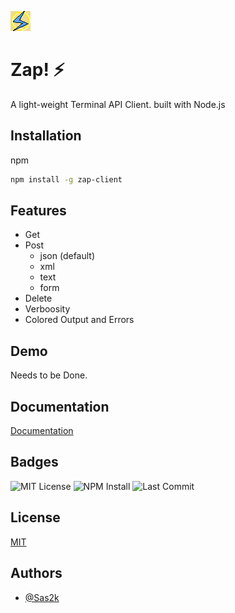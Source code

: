 
![Logo](https://github.com/Sas2k/Zap/blob/main/docs/static/img/ZAP!-logo.png)


# Zap! ⚡
A light-weight Terminal API Client. built with Node.js

## Installation

npm
```bash
npm install -g zap-client
```

## Features

- Get
- Post
    - json (default)
    - xml
    - text
    - form
- Delete
- Verboosity
- Colored Output and Errors

## Demo

Needs to be Done.


## Documentation

[Documentation](https://sas2k.github.io/Zap/docs/build)


## Badges

![MIT License](https://img.shields.io/apm/l/atomic-design-ui.svg?color=blue&style=for-the-badge)
![NPM Install](https://img.shields.io/npm/dw/zap-client?style=for-the-badge)
![Last Commit](https://img.shields.io/github/last-commit/sas2k/Zap?color=blue&style=for-the-badge)
## License

[MIT](https://choosealicense.com/licenses/mit/)


## Authors

- [@Sas2k](https://www.github.com/sas2k)

